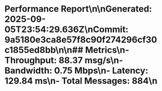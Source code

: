 # Performance Report\n\n**Generated:** 2025-09-05T23:54:29.636Z\n**Commit:** 9a5180e3ca8e57f8c90f274296cf30c1855ed8bb\n\n## Metrics\n- **Throughput:** 88.37 msg/s\n- **Bandwidth:** 0.75 Mbps\n- **Latency:** 129.84 ms\n- **Total Messages:** 884\n